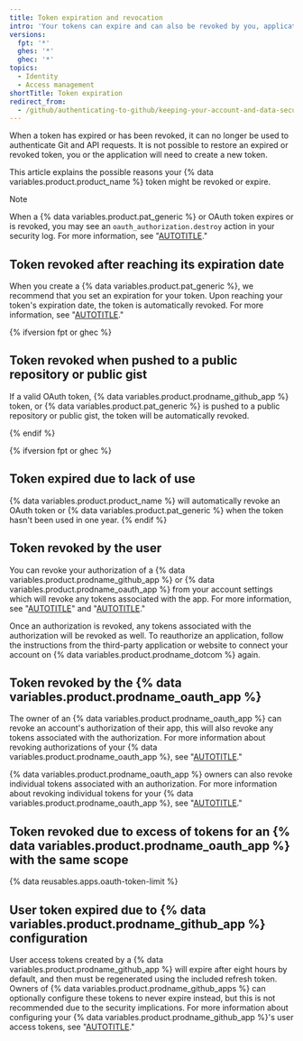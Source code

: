```yaml
---
title: Token expiration and revocation
intro: 'Your tokens can expire and can also be revoked by you, applications you have authorized, and {% data variables.product.product_name %} itself.'
versions:
  fpt: '*'
  ghes: '*'
  ghec: '*'
topics:
  - Identity
  - Access management
shortTitle: Token expiration
redirect_from:
  - /github/authenticating-to-github/keeping-your-account-and-data-secure/token-expiration-and-revocation
---
```


When a token has expired or has been revoked, it can no longer be used to authenticate Git and API requests. It is not possible to restore an expired or revoked token, you or the application will need to create a new token.

This article explains the possible reasons your {% data variables.product.product_name %} token might be revoked or expire.

> [!NOTE]
> When a {% data variables.product.pat_generic %} or OAuth token expires or is revoked, you may see an `oauth_authorization.destroy` action in your security log. For more information, see "[AUTOTITLE](/authentication/keeping-your-account-and-data-secure/reviewing-your-security-log)."

## Token revoked after reaching its expiration date

When you create a {% data variables.product.pat_generic %}, we recommend that you set an expiration for your token. Upon reaching your token's expiration date, the token is automatically revoked. For more information, see "[AUTOTITLE](/authentication/keeping-your-account-and-data-secure/creating-a-personal-access-token)."

{% ifversion fpt or ghec %}

## Token revoked when pushed to a public repository or public gist

If a valid OAuth token, {% data variables.product.prodname_github_app %} token, or {% data variables.product.pat_generic %} is pushed to a public repository or public gist, the token will be automatically revoked.

{% endif %}

{% ifversion fpt or ghec %}

## Token expired due to lack of use

{% data variables.product.product_name %} will automatically revoke an OAuth token or {% data variables.product.pat_generic %} when the token hasn't been used in one year.
{% endif %}

## Token revoked by the user

You can revoke your authorization of a {% data variables.product.prodname_github_app %} or {% data variables.product.prodname_oauth_app %} from your account settings which will revoke any tokens associated with the app. For more information, see "[AUTOTITLE](/apps/using-github-apps/reviewing-your-authorized-integrations)" and "[AUTOTITLE](/apps/oauth-apps/using-oauth-apps/reviewing-your-authorized-applications-oauth)."

Once an authorization is revoked, any tokens associated with the authorization will be revoked as well. To reauthorize an application, follow the instructions from the third-party application or website to connect your account on {% data variables.product.prodname_dotcom %} again.

## Token revoked by the {% data variables.product.prodname_oauth_app %}

The owner of an {% data variables.product.prodname_oauth_app %} can revoke an account's authorization of their app, this will also revoke any tokens associated with the authorization. For more information about revoking authorizations of your {% data variables.product.prodname_oauth_app %}, see "[AUTOTITLE](/rest/apps/oauth-applications#delete-an-app-authorization)."

{% data variables.product.prodname_oauth_app %} owners can also revoke individual tokens associated with an authorization. For more information about revoking individual tokens for your {% data variables.product.prodname_oauth_app %}, see "[AUTOTITLE](/rest/apps/oauth-applications#delete-an-app-token)."

## Token revoked due to excess of tokens for an {% data variables.product.prodname_oauth_app %} with the same scope

{% data reusables.apps.oauth-token-limit %}

## User token expired due to {% data variables.product.prodname_github_app %} configuration

User access tokens created by a {% data variables.product.prodname_github_app %} will expire after eight hours by default, and then must be regenerated using the included refresh token. Owners of {% data variables.product.prodname_github_apps %} can optionally configure these tokens to never expire instead, but this is not recommended due to the security implications. For more information about configuring your {% data variables.product.prodname_github_app %}'s user access tokens, see "[AUTOTITLE](/apps/maintaining-github-apps/activating-optional-features-for-github-apps)."
